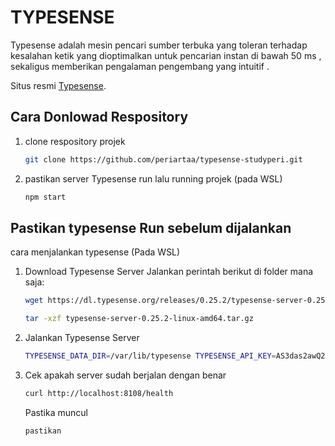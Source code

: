 # TYPESENSE
Typesense adalah mesin pencari sumber terbuka yang toleran terhadap kesalahan ketik yang dioptimalkan untuk pencarian instan di bawah 50 ms , sekaligus memberikan pengalaman pengembang yang intuitif .

Situs resmi [Typesense](https://typesense.org/ "Typesense").

## Cara Donlowad Respository
1. clone respository projek
   ``` bash
   git clone https://github.com/periartaa/typesense-studyperi.git
   ```
2. pastikan server Typesense run lalu running projek (pada WSL)
   ``` bash
   npm start
   ```


## Pastikan typesense Run sebelum dijalankan
cara menjalankan typesense (Pada WSL)

1. Download Typesense Server Jalankan perintah berikut di folder mana saja:
   ``` bash 
   wget https://dl.typesense.org/releases/0.25.2/typesense-server-0.25.2-linux-amd64.tar.gz
   ```
   ```bash
   tar -xzf typesense-server-0.25.2-linux-amd64.tar.gz
   ```
2. Jalankan Typesense Server
   ``` bash
   TYPESENSE_DATA_DIR=/var/lib/typesense TYPESENSE_API_KEY=AS3das2awQ2 ./typesense-server
   ```
3. Cek apakah server sudah berjalan dengan benar
   ``` bash
   curl http://localhost:8108/health
   ```
   Pastika muncul
   ``` bash
   pastikan
   ```
   
